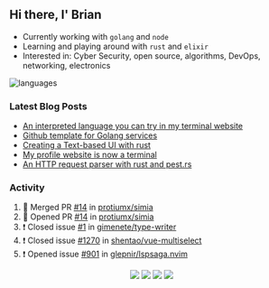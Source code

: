 ## Hi there, I' Brian

- Currently working with `golang` and `node`
- Learning and playing around with `rust` and `elixir`
- Interested in: Cyber Security, open source, algorithms, DevOps, networking, electronics

![languages](https://github-readme-stats.vercel.app/api/top-langs/?username=protiumx&layout=compact&langs_count=8&hide=ruby,vimscript,vue,scss,html)

### Latest Blog Posts

<!-- BLOG-POST-LIST:START -->
- [An interpreted language you can try in my terminal website](https://protiumx.dev/blog/posts/an-interpreted-language-you-can-try-in-my-terminal-website/)
- [Github template for Golang services](https://protiumx.dev/blog/posts/github-template-for-golang-services/)
- [Creating a Text-based UI with rust](https://protiumx.dev/blog/posts/creating-a-text-based-ui-with-rust/)
- [My profile website is now a terminal](https://protiumx.dev/blog/posts/my-profile-website-is-now-a-terminal/)
- [An HTTP request parser with rust and pest.rs](https://protiumx.dev/blog/posts/an-http-request-parser-with-rust-and-pest.rs/)
<!-- BLOG-POST-LIST:END -->

### Activity

<!--START_SECTION:activity-->
1. 🎉 Merged PR [#14](https://github.com/protiumx/simia/pull/14) in [protiumx/simia](https://github.com/protiumx/simia)
2. 💪 Opened PR [#14](https://github.com/protiumx/simia/pull/14) in [protiumx/simia](https://github.com/protiumx/simia)
3. ❗️ Closed issue [#1](https://github.com/gimenete/type-writer/issues/1) in [gimenete/type-writer](https://github.com/gimenete/type-writer)
4. ❗️ Closed issue [#1270](https://github.com/shentao/vue-multiselect/issues/1270) in [shentao/vue-multiselect](https://github.com/shentao/vue-multiselect)
5. ❗️ Opened issue [#901](https://github.com/glepnir/lspsaga.nvim/issues/901) in [glepnir/lspsaga.nvim](https://github.com/glepnir/lspsaga.nvim)
<!--END_SECTION:activity-->

<p align="center">
  <a href="https://protiumx.dev/"><img src="https://img.shields.io/badge/-website-ff5757?style=for-the-badge&logo=iterm2&logoColor=white" /></a>
  <a href="https://protiumx.dev/blog"><img src="https://img.shields.io/badge/-blog-262654?style=for-the-badge&logo=hugo&logoColor=white" /></a>
  <a href="https://www.linkedin.com/in/bdmayo"><img src="https://img.shields.io/badge/-Brian_Mayo-0072b1?style=for-the-badge&logo=Linkedin&logoColor=white" /></a>
  <a href="https://www.instagram.com/_protium"><img src="https://img.shields.io/badge/-__protium-E4405F?style=for-the-badge&logo=instagram&logoColor=white" /></a>
</p>

